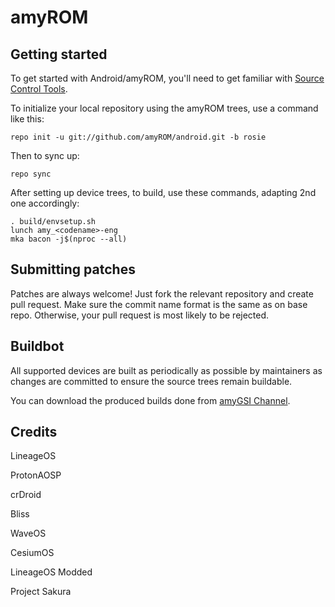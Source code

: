 amyROM
===========

Getting started
---------------

To get started with Android/amyROM, you'll need to get familiar with [Source Control Tools](https://source.android.com/setup/develop).

To initialize your local repository using the amyROM trees, use a command like this:
```
repo init -u git://github.com/amyROM/android.git -b rosie
```
Then to sync up:
```
repo sync
```
After setting up device trees, to build, use these commands, adapting 2nd one accordingly:
```
. build/envsetup.sh
lunch amy_<codename>-eng
mka bacon -j$(nproc --all)
```


Submitting patches
------------------
Patches are always welcome! Just fork the relevant repository and create pull request. Make sure the commit name format is the same as on base repo. Otherwise, your pull request is most likely to be rejected.


Buildbot
--------
All supported devices are built as periodically as possible by maintainers as changes are committed to ensure the source trees remain buildable.

You can download the produced builds done from [amyGSI Channel](https://t.me/amyGSI).


Credits
-------
LineageOS

ProtonAOSP

crDroid

Bliss

WaveOS

CesiumOS

LineageOS Modded

Project Sakura
